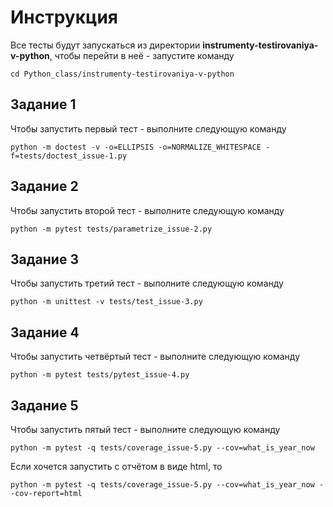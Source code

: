 # Инструкция

Все тесты будут запускаться из директории **instrumenty-testirovaniya-v-python**, чтобы перейти в неё - запустите команду

```
cd Python_class/instrumenty-testirovaniya-v-python
```

## Задание 1

Чтобы запустить первый тест - выполните следующую команду

```
python -m doctest -v -o=ELLIPSIS -o=NORMALIZE_WHITESPACE -f=tests/doctest_issue-1.py
```

## Задание 2

Чтобы запустить второй тест - выполните следующую команду

```
python -m pytest tests/parametrize_issue-2.py
```

## Задание 3

Чтобы запустить третий тест - выполните следующую команду

```
python -m unittest -v tests/test_issue-3.py
```

## Задание 4

Чтобы запустить четвёртый тест - выполните следующую команду

```
python -m pytest tests/pytest_issue-4.py
```

## Задание 5

Чтобы запустить пятый тест - выполните следующую команду

```
python -m pytest -q tests/coverage_issue-5.py --cov=what_is_year_now
```

Если хочется запустить с отчётом в виде html, то 

```
python -m pytest -q tests/coverage_issue-5.py --cov=what_is_year_now --cov-report=html
```
